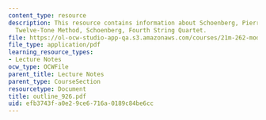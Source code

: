 ```yaml
---
content_type: resource
description: This resource contains information about Schoenberg, Pierrot lunaire,
  Twelve-Tone Method, Schoenberg, Fourth String Quartet.
file: https://ol-ocw-studio-app-qa.s3.amazonaws.com/courses/21m-262-modern-music-1900-1960-fall-2006/efb3743fa0e29ce6716a0189c84be6cc_outline_926.pdf
file_type: application/pdf
learning_resource_types:
- Lecture Notes
ocw_type: OCWFile
parent_title: Lecture Notes
parent_type: CourseSection
resourcetype: Document
title: outline_926.pdf
uid: efb3743f-a0e2-9ce6-716a-0189c84be6cc
---
```

